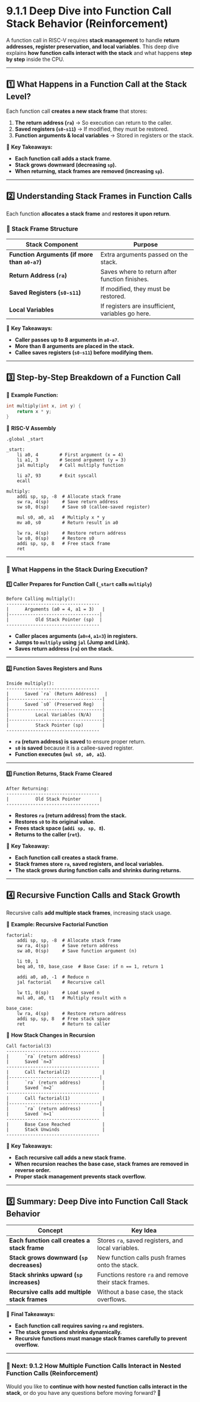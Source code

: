 # **9.1.1 Deep Dive into Function Call Stack Behavior (Reinforcement)**

A function call in RISC-V requires **stack management** to handle **return addresses, register preservation, and local variables**. This deep dive explains **how function calls interact with the stack** and what happens **step by step** inside the CPU.

---

## **1️⃣ What Happens in a Function Call at the Stack Level?**

Each function call **creates a new stack frame** that stores:

1. **The return address (`ra`)** → So execution can return to the caller.
2. **Saved registers (`s0-s11`)** → If modified, they must be restored.
3. **Function arguments & local variables** → Stored in registers or the stack.

📌 **Key Takeaways:**

- **Each function call adds a stack frame**.
- **Stack grows downward (decreasing `sp`).**
- **When returning, stack frames are removed (increasing `sp`).**

---

## **2️⃣ Understanding Stack Frames in Function Calls**

Each function **allocates a stack frame** and **restores it upon return**.

### **📌 Stack Frame Structure**

|**Stack Component**|**Purpose**|
|---|---|
|**Function Arguments (if more than `a0-a7`)**|Extra arguments passed on the stack.|
|**Return Address (`ra`)**|Saves where to return after function finishes.|
|**Saved Registers (`s0-s11`)**|If modified, they must be restored.|
|**Local Variables**|If registers are insufficient, variables go here.|

📌 **Key Takeaways:**

- **Caller passes up to 8 arguments in `a0-a7`.**
- **More than 8 arguments are placed in the stack.**
- **Callee saves registers (`s0-s11`) before modifying them.**

---

## **3️⃣ Step-by-Step Breakdown of a Function Call**

📌 **Example Function:**

```c
int multiply(int x, int y) {
    return x * y;
}
```

📌 **RISC-V Assembly**

```assembly
.global _start

_start:
    li a0, 4        # First argument (x = 4)
    li a1, 3        # Second argument (y = 3)
    jal multiply    # Call multiply function

    li a7, 93       # Exit syscall
    ecall

multiply:
    addi sp, sp, -8  # Allocate stack frame
    sw ra, 4(sp)     # Save return address
    sw s0, 0(sp)     # Save s0 (callee-saved register)

    mul s0, a0, a1   # Multiply x * y
    mv a0, s0        # Return result in a0

    lw ra, 4(sp)     # Restore return address
    lw s0, 0(sp)     # Restore s0
    addi sp, sp, 8   # Free stack frame
    ret
```

---

### **📌 What Happens in the Stack During Execution?**

#### **1️⃣ Caller Prepares for Function Call (`_start` calls `multiply`)**

```
Before Calling multiply():
-----------------------------------
|      Arguments (a0 = 4, a1 = 3)   |
|----------------------------------|
|          Old Stack Pointer (sp)  |
-----------------------------------
```

- **Caller places arguments (`a0=4`, `a1=3`) in registers.**
- **Jumps to `multiply` using `jal` (Jump and Link).**
- **Saves return address (`ra`) on the stack.**

---

#### **2️⃣ Function Saves Registers and Runs**

```
Inside multiply():
-----------------------------------
|      Saved `ra` (Return Address)   |
|-----------------------------------|
|      Saved `s0` (Preserved Reg)   |
|-----------------------------------|
|          Local Variables (N/A)    |
|-----------------------------------|
|          Stack Pointer (sp)       |
-----------------------------------
```

- **`ra` (return address) is saved** to ensure proper return.
- **`s0` is saved** because it is a callee-saved register.
- **Function executes (`mul s0, a0, a1`).**

---

#### **3️⃣ Function Returns, Stack Frame Cleared**

```
After Returning:
-----------------------------------
|          Old Stack Pointer       |
-----------------------------------
```

- **Restores `ra` (return address) from the stack.**
- **Restores `s0` to its original value.**
- **Frees stack space (`addi sp, sp, 8`).**
- **Returns to the caller (`ret`).**

📌 **Key Takeaway:**

- **Each function call creates a stack frame.**
- **Stack frames store `ra`, saved registers, and local variables.**
- **The stack grows during function calls and shrinks during returns.**

---

## **4️⃣ Recursive Function Calls and Stack Growth**

Recursive calls **add multiple stack frames**, increasing stack usage.

📌 **Example: Recursive Factorial Function**

```assembly
factorial:
    addi sp, sp, -8  # Allocate stack frame
    sw ra, 4(sp)     # Save return address
    sw a0, 0(sp)     # Save function argument (n)

    li t0, 1
    beq a0, t0, base_case  # Base Case: if n == 1, return 1

    addi a0, a0, -1  # Reduce n
    jal factorial    # Recursive call

    lw t1, 0(sp)     # Load saved n
    mul a0, a0, t1   # Multiply result with n

base_case:
    lw ra, 4(sp)     # Restore return address
    addi sp, sp, 8   # Free stack space
    ret              # Return to caller
```

📌 **How Stack Changes in Recursion**

```
Call factorial(3)
-----------------------------------
|      `ra` (return address)        |
|      Saved `n=3`                  |
-----------------------------------
|      Call factorial(2)            |
|----------------------------------|
|      `ra` (return address)        |
|      Saved `n=2`                  |
-----------------------------------
|      Call factorial(1)            |
|----------------------------------|
|      `ra` (return address)        |
|      Saved `n=1`                  |
-----------------------------------
|      Base Case Reached            |
|      Stack Unwinds                |
-----------------------------------
```

📌 **Key Takeaways:**

- **Each recursive call adds a new stack frame.**
- **When recursion reaches the base case, stack frames are removed in reverse order.**
- **Proper stack management prevents stack overflow.**

---

## **5️⃣ Summary: Deep Dive into Function Call Stack Behavior**

|**Concept**|**Key Idea**|
|---|---|
|**Each function call creates a stack frame**|Stores `ra`, saved registers, and local variables.|
|**Stack grows downward (`sp` decreases)**|New function calls push frames onto the stack.|
|**Stack shrinks upward (`sp` increases)**|Functions restore `ra` and remove their stack frames.|
|**Recursive calls add multiple stack frames**|Without a base case, the stack overflows.|

📌 **Final Takeaways:**

- **Each function call requires saving `ra` and registers.**
- **The stack grows and shrinks dynamically.**
- **Recursive functions must manage stack frames carefully to prevent overflow.**

---

### **📌 Next: 9.1.2 How Multiple Function Calls Interact in Nested Function Calls (Reinforcement)**

Would you like to **continue with how nested function calls interact in the stack**, or do you have any questions before moving forward? 🚀